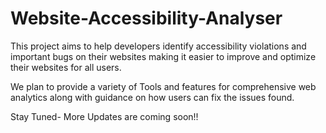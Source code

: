 # Website-Accessibility-Analyser

This project aims to help developers identify accessibility violations and important bugs on their websites making it easier to improve and optimize their websites for all users.

We plan to provide a variety of Tools and features for comprehensive web analytics along with guidance on how users can fix the issues found.

Stay Tuned- More Updates are coming soon!!

